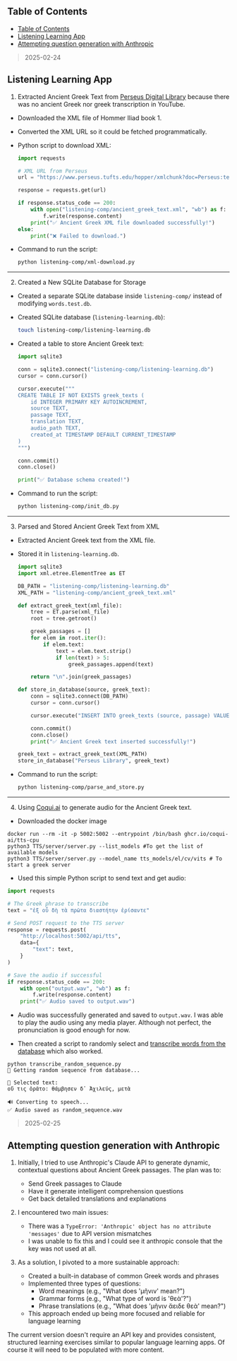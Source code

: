 ## Table of Contents

- [Table of Contents](#table-of-contents)
- [Listening Learning App](#listening-learning-app)
- [Attempting question generation with Anthropic](#attempting-question-generation-with-anthropic)

> 2025-02-24
## Listening Learning App

1. Extracted Ancient Greek Text from [Perseus Digital Library](https://en.wikipedia.org/wiki/Perseus_Digital_Library) because there was no ancient Greek nor greek transcription in YouTube. 
- Downloaded the XML file of Hommer Iliad book 1.
- Converted the XML URL so it could be fetched programmatically.
- Python script to download XML:

    ```python
    import requests

    # XML URL from Perseus
    url = "https://www.perseus.tufts.edu/hopper/xmlchunk?doc=Perseus:text:1999.01.0135:book=1:card=1"

    response = requests.get(url)

    if response.status_code == 200:
        with open("listening-comp/ancient_greek_text.xml", "wb") as f:
            f.write(response.content)
        print("✅ Ancient Greek XML file downloaded successfully!")
    else:
        print("❌ Failed to download.")
    ```

- Command to run the script:
    ```bash
    python listening-comp/xml-download.py
    ```

---

2. Created a New SQLite Database for Storage
- Created a separate SQLite database inside `listening-comp/` instead of modifying `words.test.db`.
- Created SQLite database (`listening-learning.db`):
    ```bash
    touch listening-comp/listening-learning.db
    ```
- Created a table to store Ancient Greek text:

    ```python
    import sqlite3

    conn = sqlite3.connect("listening-comp/listening-learning.db")
    cursor = conn.cursor()

    cursor.execute("""
    CREATE TABLE IF NOT EXISTS greek_texts (
        id INTEGER PRIMARY KEY AUTOINCREMENT,
        source TEXT,
        passage TEXT,
        translation TEXT,
        audio_path TEXT,
        created_at TIMESTAMP DEFAULT CURRENT_TIMESTAMP
    )
    """)

    conn.commit()
    conn.close()

    print("✅ Database schema created!")
    ```
- Command to run the script:
    ```bash
    python listening-comp/init_db.py
    ```

---

 3. Parsed and Stored Ancient Greek Text from XML
- Extracted Ancient Greek text from the XML file.
- Stored it in `listening-learning.db`.

    ```python
    import sqlite3
    import xml.etree.ElementTree as ET

    DB_PATH = "listening-comp/listening-learning.db"
    XML_PATH = "listening-comp/ancient_greek_text.xml"

    def extract_greek_text(xml_file):
        tree = ET.parse(xml_file)
        root = tree.getroot()

        greek_passages = []
        for elem in root.iter():
            if elem.text:
                text = elem.text.strip()
                if len(text) > 5:
                    greek_passages.append(text)

        return "\n".join(greek_passages)

    def store_in_database(source, greek_text):
        conn = sqlite3.connect(DB_PATH)
        cursor = conn.cursor()

        cursor.execute("INSERT INTO greek_texts (source, passage) VALUES (?, ?)", (source, greek_text))

        conn.commit()
        conn.close()
        print("✅ Ancient Greek text inserted successfully!")

    greek_text = extract_greek_text(XML_PATH)
    store_in_database("Perseus Library", greek_text)
    ```
- Command to run the script:
    ```bash
    python listening-comp/parse_and_store.py
    ```

---

 4. Using [Coqui.ai](https://github.com/coqui-ai/TTS) to generate audio for the Ancient Greek text.

- Downloaded the docker image 
```
docker run --rm -it -p 5002:5002 --entrypoint /bin/bash ghcr.io/coqui-ai/tts-cpu
python3 TTS/server/server.py --list_models #To get the list of available models
python3 TTS/server/server.py --model_name tts_models/el/cv/vits # To start a greek server
```


- Used this simple Python script to send text and get audio:
```python
import requests

# The Greek phrase to transcribe
text = "ἐξ οὗ δὴ τὰ πρῶτα διαστήτην ἐρίσαντε"

# Send POST request to the TTS server
response = requests.post(
    "http://localhost:5002/api/tts",
    data={
        "text": text,
    }
)

# Save the audio if successful
if response.status_code == 200:
    with open("output.wav", "wb") as f:
        f.write(response.content)
    print("✅ Audio saved to output.wav")
```

- Audio was successfully generated and saved to `output.wav`. I was able to play the audio using any media player.
Although not perfect, the pronunciation is good enough for now.


- Then created a script to randomly select and [transcribe words from the database](../listening-comp/transcribe_random_sequence.py) which also worked. 
```
python transcribe_random_sequence.py 
🔎 Getting random sequence from database...

📜 Selected text:
οὔ τις ὁρᾶτο: θάμβησεν δ᾽ Ἀχιλεύς, μετὰ

🔊 Converting to speech...
✅ Audio saved as random_sequence.wav
```

> 2025-02-25

## Attempting question generation with Anthropic

1. Initially, I tried to use Anthropic's Claude API to generate dynamic, contextual questions about Ancient Greek passages. The plan was to:
   - Send Greek passages to Claude
   - Have it generate intelligent comprehension questions
   - Get back detailed translations and explanations

2. I encountered two main issues:
   - There was a `TypeError: 'Anthropic' object has no attribute 'messages'` due to API version mismatches
   - I was unable to fix this and I could see it anthropic console that the key was not used at all.

3. As a solution, I pivoted to a more sustainable approach:
   - Created a built-in database of common Greek words and phrases
   - Implemented three types of questions:
     - Word meanings (e.g., "What does 'μῆνιν' mean?")
     - Grammar forms (e.g., "What type of word is 'θεὰ'?")
     - Phrase translations (e.g., "What does 'μῆνιν ἄειδε θεὰ' mean?")
   - This approach ended up being more focused and reliable for language learning

The current version doesn't require an API key and provides consistent, structured learning exercises similar to popular language learning apps.
Of course it will need to be populated with more content. 

